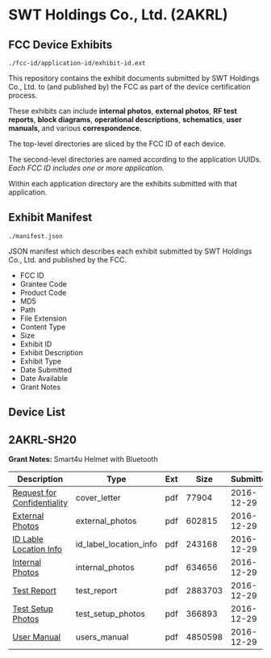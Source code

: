 # SWT Holdings Co., Ltd. (2AKRL)
## FCC Device Exhibits

```
./fcc-id/application-id/exhibit-id.ext
```

This repository contains the exhibit documents submitted by SWT Holdings Co., Ltd. to (and published by) the FCC as part of the device certification process.

These exhibits can include **internal photos**, **external photos**, **RF test reports**, **block diagrams**, **operational descriptions**, **schematics**, **user manuals**, and various **correspondence**.

The top-level directories are sliced by the FCC ID of each device.

The second-level directories are named according to the application UUIDs. *Each FCC ID includes one or more application.*

Within each application directory are the exhibits submitted with that application. 

## Exhibit Manifest

```
./manifest.json
```

JSON manifest which describes each exhibit submitted by SWT Holdings Co., Ltd. and published by the FCC.

- FCC ID
- Grantee Code
- Product Code
- MD5
- Path
- File Extension
- Content Type
- Size
- Exhibit ID
- Exhibit Description
- Exhibit Type
- Date Submitted
- Date Available
- Grant Notes

## Device List
## 2AKRL-SH20
**Grant Notes:** Smart4u Helmet with Bluetooth

| Description | Type | Ext | Size | Submitted | Available |
| ----------- | ---- | --- | ---- | --------- | --------- |
| [Request for Confidentiality](2AKRL-SH20/fab9dffe941fdd9c7834930a13475ae7/3242715.pdf) | cover_letter | pdf | 77904 | 2016-12-29 | 2016-12-29 |
| [External Photos](2AKRL-SH20/fab9dffe941fdd9c7834930a13475ae7/3242716.pdf) | external_photos | pdf | 602815 | 2016-12-29 | 2016-12-29 |
| [ID Lable Location Info](2AKRL-SH20/fab9dffe941fdd9c7834930a13475ae7/3242717.pdf) | id_label_location_info | pdf | 243168 | 2016-12-29 | 2016-12-29 |
| [Internal Photos](2AKRL-SH20/fab9dffe941fdd9c7834930a13475ae7/3242719.pdf) | internal_photos | pdf | 634656 | 2016-12-29 | 2016-12-29 |
| [Test Report](2AKRL-SH20/fab9dffe941fdd9c7834930a13475ae7/3242718.pdf) | test_report | pdf | 2883703 | 2016-12-29 | 2016-12-29 |
| [Test Setup Photos](2AKRL-SH20/fab9dffe941fdd9c7834930a13475ae7/3242720.pdf) | test_setup_photos | pdf | 366893 | 2016-12-29 | 2016-12-29 |
| [User Manual](2AKRL-SH20/fab9dffe941fdd9c7834930a13475ae7/3242721.pdf) | users_manual | pdf | 4850598 | 2016-12-29 | 2016-12-29 |
